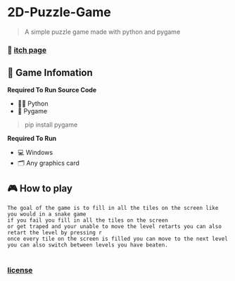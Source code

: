 # 2D-Puzzle-Game
> A simple puzzle game made with python and pygame

### 📢 [itch page](https://hiddenvue.itch.io/blocker-2)

## 📜 Game Infomation
 
**Required To Run Source Code**
* 👩‍💻 Python
* 🐍 Pygame

> pip install pygame

**Required To Run**
* 💻 Windows
* 🗂 Any graphics card

## 🎮 How to play
```
The goal of the game is to fill in all the tiles on the screen like you would in a snake game
if you fail you fill in all the tiles on the screen
or get traped and your unable to move the level retarts you can also retart the level by pressing r 
once every tile on the screen is filled you can move to the next level
you can also switch between levels you have beaten.
```
#
### [license](https://raw.githubusercontent.com/HiddenVue/2D-Puzzle-Game/main/LICENSE)
